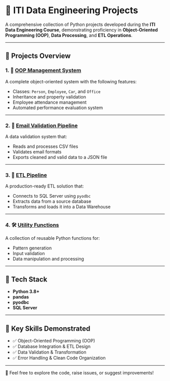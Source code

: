 # 🧠 ITI Data Engineering Projects

A comprehensive collection of Python projects developed during the **ITI Data Engineering Course**, demonstrating proficiency in **Object-Oriented Programming (OOP)**, **Data Processing**, and **ETL Operations**.

---

## 🚀 Projects Overview

### 1. 🔧 [OOP Management System](./oop%20project/oop_lap.py)
A complete object-oriented system with the following features:
- Classes: `Person`, `Employee`, `Car`, and `Office`
- Inheritance and property validation
- Employee attendance management
- Automated performance evaluation system

---

### 2. 📧 [Email Validation Pipeline](./Email_Validation/emailTask.py)
A data validation system that:
- Reads and processes CSV files
- Validates email formats
- Exports cleaned and valid data to a JSON file

---

### 3. 🔁 [ETL Pipeline](./functions%20and%20modules/modules.py)
A production-ready ETL solution that:
- Connects to SQL Server using `pyodbc`
- Extracts data from a source database
- Transforms and loads it into a Data Warehouse

---

### 4. 🛠️ [Utility Functions](./functions%20and%20modules/functions.py)
A collection of reusable Python functions for:
- Pattern generation
- Input validation
- Data manipulation and processing

---

## 🧰 Tech Stack

- **Python 3.8+**
- **pandas**
- **pyodbc**
- **SQL Server**

---

## 🎯 Key Skills Demonstrated

- ✅ Object-Oriented Programming (OOP)
- ✅ Database Integration & ETL Design
- ✅ Data Validation & Transformation
- ✅ Error Handling & Clean Code Organization

---

💬 Feel free to explore the code, raise issues, or suggest improvements!
